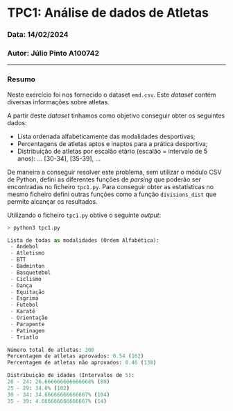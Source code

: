 # TPC1: Análise de dados de Atletas

### Data: 14/02/2024
### Autor: Júlio Pinto A100742

---

### Resumo

Neste exercício foi nos fornecido o dataset `emd.csv`. Este *dataset* contém diversas informações sobre atletas. 

A partir deste *dataset* tinhamos como objetivo conseguir obter os seguintes dados:
- Lista ordenada alfabeticamente das modalidades desportivas;
- Percentagens de atletas aptos e inaptos para a prática desportiva;
- Distribuição de atletas por escalão etário (escalão = intervalo de 5 anos): ... [30-34], [35-39], ...

De maneira a conseguir resolver este problema, sem utilizar o módulo CSV de Python, defini as diferentes funções de *parsing* que poderão ser encontradas no ficheiro `tpc1.py`. Para conseguir obter as estatísticas no mesmo ficheiro defini outras funções como a função `divisions_dist` que permite alcançar os resultados.

Utilizando o ficheiro `tpc1.py` obtive o seguinte *output*:

```py
> python3 tpc1.py

Lista de todas as modalidades (Ordem Alfabética):
 - Andebol
 - Atletismo
 - BTT
 - Badminton
 - Basquetebol
 - Ciclismo
 - Dança
 - Equitação
 - Esgrima
 - Futebol
 - Karaté
 - Orientação
 - Parapente
 - Patinagem
 - Triatlo

Número total de atletas: 300
Percentagem de atletas aprovados: 0.54 (162) 
Percentagem de atletas não aprovados: 0.46 (138) 

Distribuição de idades (Intervalos de 5):
20 - 24: 26.666666666666668% (80)
25 - 29: 34.0% (102)
30 - 34: 34.66666666666667% (104)
35 - 39: 4.666666666666667% (14)
```
